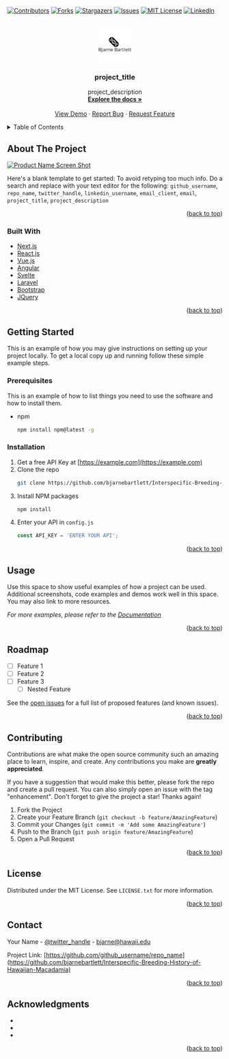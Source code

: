 <div id="top"></div>
<!--
*** Thanks for checking out the Best-README-Template. If you have a suggestion
*** that would make this better, please fork the repo and create a pull request
*** or simply open an issue with the tag "enhancement".
*** Don't forget to give the project a star!
*** Thanks again! Now go create something AMAZING! :D
-->



<!-- PROJECT SHIELDS -->
<!--
*** I'm using markdown "reference style" links for readability.
*** Reference links are enclosed in brackets [ ] instead of parentheses ( ).
*** See the bottom of this document for the declaration of the reference variables
*** for contributors-url, forks-url, etc. This is an optional, concise syntax you may use.
*** https://www.markdownguide.org/basic-syntax/#reference-style-links
-->
[![Contributors][contributors-shield]][contributors-url]
[![Forks][forks-shield]][forks-url]
[![Stargazers][stars-shield]][stars-url]
[![Issues][issues-shield]][issues-url]
[![MIT License][license-shield]][license-url]
[![LinkedIn][linkedin-shield]][linkedin-url]



<!-- PROJECT LOGO -->
<br />
<div align="center">
  <a href="https://bjarnebartlett.com">
    <img src="images/logo.png" alt="Logo" width="80" height="80">
  </a>

<h3 align="center">project_title</h3>

  <p align="center">
    project_description
    <br />
    <a href="https://github.com/bjarnebartlett/Interspecific-Breeding-History-of-Hawaiian-Macadamia"><strong>Explore the docs »</strong></a>
    <br />
    <br />
    <a href="https://github.com/bjarnebartlett/Interspecific-Breeding-History-of-Hawaiian-Macadamia">View Demo</a>
    ·
    <a href="https://github.com/bjarnebartlett/Interspecific-Breeding-History-of-Hawaiian-Macadamia/issues">Report Bug</a>
    ·
    <a href="https://github.com/bjarnebartlett/Interspecific-Breeding-History-of-Hawaiian-Macadamia/issues">Request Feature</a>
  </p>
</div>



<!-- TABLE OF CONTENTS -->
<details>
  <summary>Table of Contents</summary>
  <ol>
    <li>
      <a href="#about-the-project">About The Project</a>
      <ul>
        <li><a href="#built-with">Built With</a></li>
      </ul>
    </li>
    <li>
      <a href="#getting-started">Getting Started</a>
      <ul>
        <li><a href="#prerequisites">Prerequisites</a></li>
        <li><a href="#installation">Installation</a></li>
      </ul>
    </li>
    <li><a href="#usage">Usage</a></li>
    <li><a href="#roadmap">Roadmap</a></li>
    <li><a href="#contributing">Contributing</a></li>
    <li><a href="#license">License</a></li>
    <li><a href="#contact">Contact</a></li>
    <li><a href="#acknowledgments">Acknowledgments</a></li>
  </ol>
</details>



<!-- ABOUT THE PROJECT -->
## About The Project

[![Product Name Screen Shot][product-screenshot]](https://example.com)

Here's a blank template to get started: To avoid retyping too much info. Do a search and replace with your text editor for the following: `github_username`, `repo_name`, `twitter_handle`, `linkedin_username`, `email_client`, `email`, `project_title`, `project_description`

<p align="right">(<a href="#top">back to top</a>)</p>



### Built With

* [Next.js](https://nextjs.org/)
* [React.js](https://reactjs.org/)
* [Vue.js](https://vuejs.org/)
* [Angular](https://angular.io/)
* [Svelte](https://svelte.dev/)
* [Laravel](https://laravel.com)
* [Bootstrap](https://getbootstrap.com)
* [JQuery](https://jquery.com)

<p align="right">(<a href="#top">back to top</a>)</p>



<!-- GETTING STARTED -->
## Getting Started

This is an example of how you may give instructions on setting up your project locally.
To get a local copy up and running follow these simple example steps.

### Prerequisites

This is an example of how to list things you need to use the software and how to install them.
* npm
  ```sh
  npm install npm@latest -g
  ```

### Installation

1. Get a free API Key at [https://example.com](https://example.com)
2. Clone the repo
   ```sh
   git clone https://github.com/bjarnebartlett/Interspecific-Breeding-History-of-Hawaiian-Macadamia.git
   ```
3. Install NPM packages
   ```sh
   npm install
   ```
4. Enter your API in `config.js`
   ```js
   const API_KEY = 'ENTER YOUR API';
   ```

<p align="right">(<a href="#top">back to top</a>)</p>



<!-- USAGE EXAMPLES -->
## Usage

Use this space to show useful examples of how a project can be used. Additional screenshots, code examples and demos work well in this space. You may also link to more resources.

_For more examples, please refer to the [Documentation](https://example.com)_

<p align="right">(<a href="#top">back to top</a>)</p>



<!-- ROADMAP -->
## Roadmap

- [ ] Feature 1
- [ ] Feature 2
- [ ] Feature 3
    - [ ] Nested Feature

See the [open issues](https://github.com/bjarnebartlett/Interspecific-Breeding-History-of-Hawaiian-Macadamia/issues) for a full list of proposed features (and known issues).

<p align="right">(<a href="#top">back to top</a>)</p>



<!-- CONTRIBUTING -->
## Contributing

Contributions are what make the open source community such an amazing place to learn, inspire, and create. Any contributions you make are **greatly appreciated**.

If you have a suggestion that would make this better, please fork the repo and create a pull request. You can also simply open an issue with the tag "enhancement".
Don't forget to give the project a star! Thanks again!

1. Fork the Project
2. Create your Feature Branch (`git checkout -b feature/AmazingFeature`)
3. Commit your Changes (`git commit -m 'Add some AmazingFeature'`)
4. Push to the Branch (`git push origin feature/AmazingFeature`)
5. Open a Pull Request

<p align="right">(<a href="#top">back to top</a>)</p>



<!-- LICENSE -->
## License

Distributed under the MIT License. See `LICENSE.txt` for more information.

<p align="right">(<a href="#top">back to top</a>)</p>



<!-- CONTACT -->
## Contact

Your Name - [@twitter_handle](https://twitter.com/bjarnebartlett) - bjarne@hawaii.edu

Project Link: [https://github.com/github_username/repo_name](https://github.com/bjarnebartlett/Interspecific-Breeding-History-of-Hawaiian-Macadamia)

<p align="right">(<a href="#top">back to top</a>)</p>



<!-- ACKNOWLEDGMENTS -->
## Acknowledgments

* []()
* []()
* []()

<p align="right">(<a href="#top">back to top</a>)</p>



<!-- MARKDOWN LINKS & IMAGES -->
<!-- https://www.markdownguide.org/basic-syntax/#reference-style-links -->
[contributors-shield]: https://img.shields.io/github/contributors/bjarnebartlett/Interspecific-Breeding-History-of-Hawaiian-Macadamia.svg?style=for-the-badge
[contributors-url]: https://github.com/bjarnebartlett/Interspecific-Breeding-History-of-Hawaiian-Macadamia/graphs/contributors
[forks-shield]: https://img.shields.io/github/forks/bjarnebartlett/Interspecific-Breeding-History-of-Hawaiian-Macadamia.svg?style=for-the-badge
[forks-url]: https://github.com/bjarnebartlett/Interspecific-Breeding-History-of-Hawaiian-Macadamia/network/members
[stars-shield]: https://img.shields.io/github/stars/bjarnebartlett/Interspecific-Breeding-History-of-Hawaiian-Macadamia.svg?style=for-the-badge
[stars-url]: https://github.com/bjarnebartlett/Interspecific-Breeding-History-of-Hawaiian-Macadamia/stargazers
[issues-shield]: https://img.shields.io/github/issues/bjarnebartlett/Interspecific-Breeding-History-of-Hawaiian-Macadamia.svg?style=for-the-badge
[issues-url]: https://github.com/bjarnebartlett/Interspecific-Breeding-History-of-Hawaiian-Macadamia/issues
[license-shield]: https://img.shields.io/github/license/bjarnebartlett/Interspecific-Breeding-History-of-Hawaiian-Macadamia.svg?style=for-the-badge
[license-url]: https://github.com/bjarnebartlett/Interspecific-Breeding-History-of-Hawaiian-Macadamia/blob/master/LICENSE.txt
[linkedin-shield]: https://img.shields.io/badge/-LinkedIn-black.svg?style=for-the-badge&logo=linkedin&colorB=555
[linkedin-url]: https://linkedin.com/in/bjarnebartlett
[product-screenshot]: images/screenshot.png
